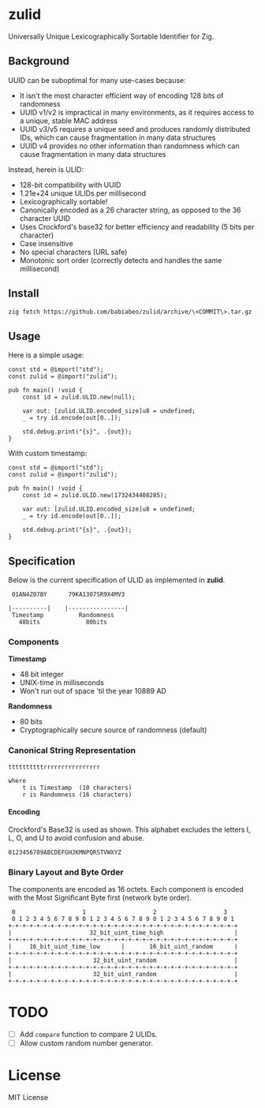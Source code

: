 # zulid

Universally Unique Lexicographically Sortable Identifier for Zig.

## Background

UUID can be suboptimal for many use-cases because:

- It isn't the most character efficient way of encoding 128 bits of randomness
- UUID v1/v2 is impractical in many environments, as it requires access to a
  unique, stable MAC address
- UUID v3/v5 requires a unique seed and produces randomly distributed IDs, which
  can cause fragmentation in many data structures
- UUID v4 provides no other information than randomness which can cause
  fragmentation in many data structures

Instead, herein is ULID:

- 128-bit compatibility with UUID
- 1.21e+24 unique ULIDs per millisecond
- Lexicographically sortable!
- Canonically encoded as a 26 character string, as opposed to the 36 character
  UUID
- Uses Crockford's base32 for better efficiency and readability (5 bits per
  character)
- Case insensitive
- No special characters (URL safe)
- Monotonic sort order (correctly detects and handles the same millisecond)

## Install

```sh
zig fetch https://github.com/babiabeo/zulid/archive/\<COMMIT\>.tar.gz --save
```

## Usage

Here is a simple usage:

```zig
const std = @import("std");
const zulid = @import("zulid");

pub fn main() !void {
    const id = zulid.ULID.new(null);
    
    var out: [zulid.ULID.encoded_size]u8 = undefined;
    _ = try id.encode(out[0..]);

    std.debug.print("{s}", .{out});
}
```

With custom timestamp:

```zig
const std = @import("std");
const zulid = @import("zulid");

pub fn main() !void {
    const id = zulid.ULID.new(1732434408285);
    
    var out: [zulid.ULID.encoded_size]u8 = undefined;
    _ = try id.encode(out[0..]);

    std.debug.print("{s}", .{out});
}
```

## Specification

Below is the current specification of ULID as implemented in **zulid**.

```
 01AN4Z07BY      79KA1307SR9X4MV3

|----------|    |----------------|
 Timestamp          Randomness
   48bits             80bits
```

### Components

**Timestamp**

- 48 bit integer
- UNIX-time in milliseconds
- Won't run out of space 'til the year 10889 AD

**Randomness**

- 80 bits
- Cryptographically secure source of randomness (default) 

### Canonical String Representation

```
ttttttttttrrrrrrrrrrrrrrrr

where
    t is Timestamp  (10 characters)
    r is Randomness (16 characters)
```

#### Encoding

Crockford's Base32 is used as shown. This alphabet excludes the letters I, L, O,
and U to avoid confusion and abuse.

```
0123456789ABCDEFGHJKMNPQRSTVWXYZ
```

### Binary Layout and Byte Order

The components are encoded as 16 octets. Each component is encoded with the Most
Significant Byte first (network byte order).

```
 0                   1                   2                   3
 0 1 2 3 4 5 6 7 8 9 0 1 2 3 4 5 6 7 8 9 0 1 2 3 4 5 6 7 8 9 0 1
+-+-+-+-+-+-+-+-+-+-+-+-+-+-+-+-+-+-+-+-+-+-+-+-+-+-+-+-+-+-+-+-+
|                      32_bit_uint_time_high                    |
+-+-+-+-+-+-+-+-+-+-+-+-+-+-+-+-+-+-+-+-+-+-+-+-+-+-+-+-+-+-+-+-+
|     16_bit_uint_time_low      |       16_bit_uint_random      |
+-+-+-+-+-+-+-+-+-+-+-+-+-+-+-+-+-+-+-+-+-+-+-+-+-+-+-+-+-+-+-+-+
|                       32_bit_uint_random                      |
+-+-+-+-+-+-+-+-+-+-+-+-+-+-+-+-+-+-+-+-+-+-+-+-+-+-+-+-+-+-+-+-+
|                       32_bit_uint_random                      |
+-+-+-+-+-+-+-+-+-+-+-+-+-+-+-+-+-+-+-+-+-+-+-+-+-+-+-+-+-+-+-+-+
```

# TODO

- [ ] Add `compare` function to compare 2 ULIDs.
- [ ] Allow custom random number generator.

# License

MIT License
